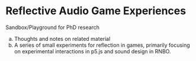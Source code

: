 # Reflective Audio Game Experiences

Sandbox/Playground for PhD research

<ol type="a">
  <li> Thoughts and notes on related material</li>
  <li> A series of small experiments for reflection in games, primarily focusing on experimental interactions in p5.js and sound design in RNBO.</li>
</ol>
